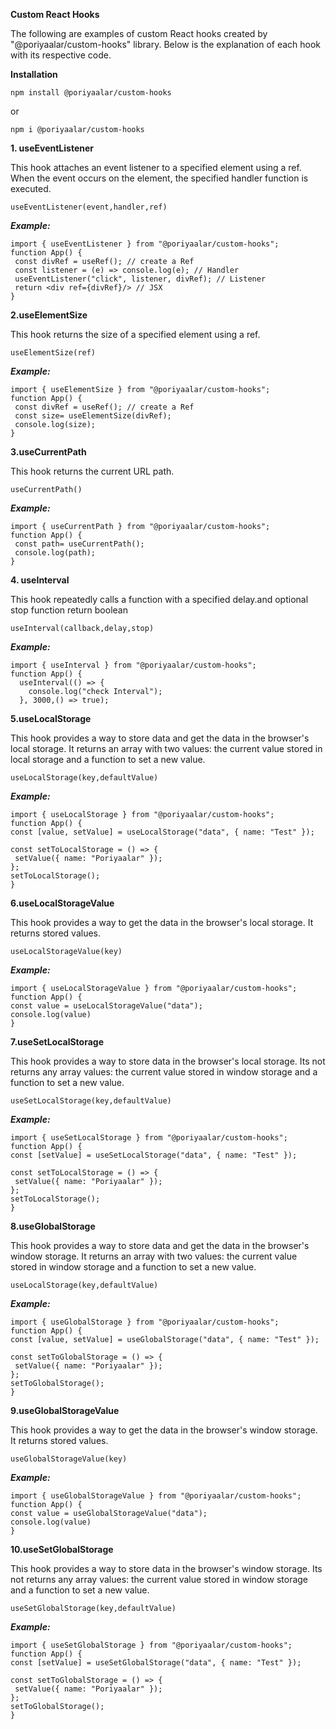 **Custom React Hooks**

The following are examples of custom React hooks created by "@poriyaalar/custom-hooks" library. Below is the explanation of each hook with its respective code.

**Installation**
```
npm install @poriyaalar/custom-hooks
```

or
 
```
npm i @poriyaalar/custom-hooks 
```

**1. useEventListener**

This hook attaches an event listener to a specified element using a ref. When the event occurs on the element, the specified handler function is executed.
  ```
  useEventListener(event,handler,ref)
  ```
  ***Example:***
 ```
import { useEventListener } from "@poriyaalar/custom-hooks";
function App() {
  const divRef = useRef(); // create a Ref
  const listener = (e) => console.log(e); // Handler
  useEventListener("click", listener, divRef); // Listener
  return <div ref={divRef}/> // JSX
}
```

**2.useElementSize**

This hook returns the size of a specified element using a ref.
```
useElementSize(ref)
 ``` 
 ***Example:***
 ``` 
import { useElementSize } from "@poriyaalar/custom-hooks";
function App() {
  const divRef = useRef(); // create a Ref
  const size= useElementSize(divRef); 
  console.log(size);
}
```
**3.useCurrentPath**

This hook returns the current URL path.

```
useCurrentPath()
```
 ***Example:*** 
 ```
import { useCurrentPath } from "@poriyaalar/custom-hooks";
function App() {
  const path= useCurrentPath(); 
  console.log(path);
}
```

**4. useInterval**

This hook repeatedly calls a function with a specified delay.and optional stop function return boolean
```
useInterval(callback,delay,stop)
```
  ***Example:***
  
```
import { useInterval } from "@poriyaalar/custom-hooks";
function App() {
  useInterval(() => {
    console.log("check Interval");
  }, 3000,() => true);
```

**5.useLocalStorage**

This hook provides a way to store data  and get the data in the browser's local storage. It returns an array with two values: the current value stored in local storage and a function to set a new value.
 ```
useLocalStorage(key,defaultValue)
   ```
  ***Example:***
   ```
import { useLocalStorage } from "@poriyaalar/custom-hooks";
function App() {
  const [value, setValue] = useLocalStorage("data", { name: "Test" });

  const setToLocalStorage = () => {
    setValue({ name: "Poriyaalar" });
  };
  setToLocalStorage();
}
 ```
**6.useLocalStorageValue**

This hook provides a way to  get the data in the browser's local storage. It returns  stored values.
 ```
useLocalStorageValue(key)
   ```
  ***Example:***
   ```
import { useLocalStorageValue } from "@poriyaalar/custom-hooks";
function App() {
  const value = useLocalStorageValue("data");
 console.log(value)
}
 ```

**7.useSetLocalStorage**

This hook provides a way to store data   in the browser's local storage. Its not returns any array  values: the current value stored in window storage and a function to set a new value.
 ```
useSetLocalStorage(key,defaultValue)
   ```
  ***Example:***
   ```
import { useSetLocalStorage } from "@poriyaalar/custom-hooks";
function App() {
  const [setValue] = useSetLocalStorage("data", { name: "Test" });

  const setToLocalStorage = () => {
    setValue({ name: "Poriyaalar" });
  };
  setToLocalStorage();
}
 ```

**8.useGlobalStorage**

This hook provides a way to store data and get the data in the browser's window storage. It returns an array with two values: the current value stored in window storage and a function to set a new value.
 ```
useLocalStorage(key,defaultValue)
   ```
  ***Example:***
   ```
import { useGlobalStorage } from "@poriyaalar/custom-hooks";
function App() {
  const [value, setValue] = useGlobalStorage("data", { name: "Test" });

  const setToGlobalStorage = () => {
    setValue({ name: "Poriyaalar" });
  };
  setToGlobalStorage();
  }
   ```
**9.useGlobalStorageValue**

This hook provides a way to  get the data in the browser's window storage. It returns  stored values.
 ```
useGlobalStorageValue(key)
   ```
  ***Example:***
   ```
import { useGlobalStorageValue } from "@poriyaalar/custom-hooks";
function App() {
  const value = useGlobalStorageValue("data");
 console.log(value)
}
 ```
**10.useSetGlobalStorage**

This hook provides a way to store data   in the browser's window storage. Its not returns any array  values: the current value stored in window storage and a function to set a new value.
 ```
useSetGlobalStorage(key,defaultValue)
   ```
  ***Example:***
   ```
import { useSetGlobalStorage } from "@poriyaalar/custom-hooks";
function App() {
  const [setValue] = useSetGlobalStorage("data", { name: "Test" });

  const setToGlobalStorage = () => {
    setValue({ name: "Poriyaalar" });
  };
  setToGlobalStorage();
}
 ```
